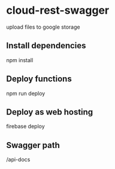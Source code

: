 # cloud-rest-swagger
upload files to google storage

## Install dependencies
npm install

## Deploy functions
npm run deploy

## Deploy as web hosting
firebase deploy

## Swagger path
/api-docs
